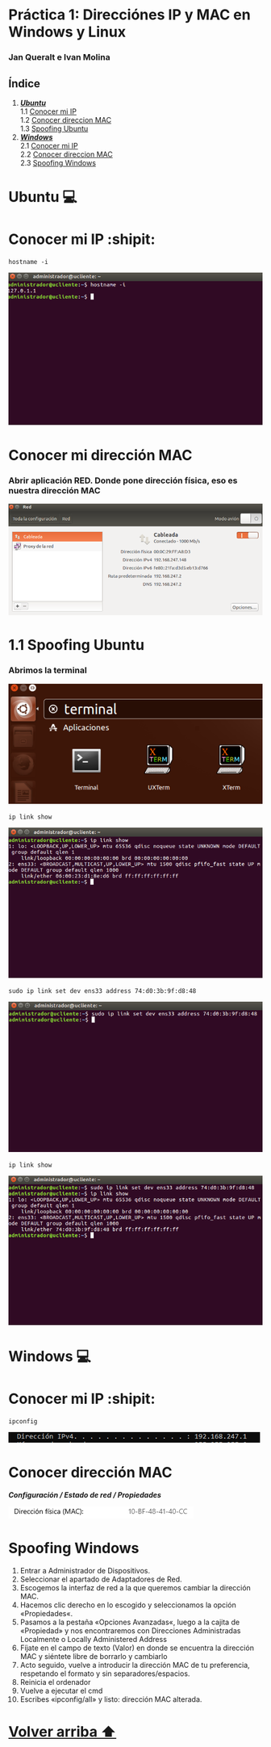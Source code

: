 <div id='id100' />

# Práctica 1: Direcciónes IP y MAC en Windows y Linux
### Jan Queralt e Ivan Molina

 ## **Índice**
 1. [***Ubuntu***](#id1)  
 1.1 [Conocer mi IP](#id2)  
 1.2 [Conocer direccion MAC](#id3)  
 1.3 [Spoofing Ubuntu](#id4)  
 2. [***Windows***](#id5)  
 2.1 [Conocer mi IP](#id44)  
 2.2 [Conocer direccion MAC](#id45)  
 2.3 [Spoofing Windows](#id46)



<div id='id1' />

# Ubuntu :computer:



<div id='id2' />

# Conocer mi IP :shipit:

```
hostname -i
```
![image](img/img1.png)

<div id='id3' />

# Conocer mi dirección MAC
### Abrir aplicación RED. Donde pone dirección física, eso es nuestra dirección MAC
![image](img/img2.png)


<div id='id4' />

# 1.1 Spoofing Ubuntu

### Abrimos la terminal
![image](img/img3.png)

```
ip link show
```
![image](img/img4.png)


```
sudo ip link set dev ens33 address 74:d0:3b:9f:d8:48
```
![image](img/img5.png)


```
ip link show
```
![image](img/img6.png)



<div id='id5' />

# Windows :computer:


<div id='id44' />

# Conocer mi IP :shipit:

```
ipconfig
```
![image](img/img7.png)



<div id='id45' />

# Conocer dirección MAC
***Configuración / Estado de red / Propiedades***  

![image](img/Captura.PNG)



# Spoofing Windows
1. Entrar a Administrador de Dispositivos.  
2. Seleccionar el apartado de Adaptadores de Red.  
3. Escogemos la interfaz de red a la que queremos cambiar la dirección MAC.  
4. Hacemos clic derecho en lo escogido y seleccionamos la opción «Propiedades«.  
5. Pasamos a la pestaña «Opciones Avanzadas«, luego a la cajita de «Propiedad» y nos encontraremos con Direcciones Administradas Localmente o Locally Administered Address  
6. Fíjate en el campo de texto (Valor) en donde se encuentra la dirección MAC y siéntete libre de borrarlo y cambiarlo  
7. Acto seguido, vuelve a introducir la dirección MAC de tu preferencia, respetando el formato y sin separadores/espacios.  
8. Reinicia el ordenador  
9. Vuelve a ejecutar el cmd  
10. Escribes «ipconfig/all» y listo: dirección MAC alterada.  


<div id='id46' />

# [Volver arriba ⬆️](#id100)  

